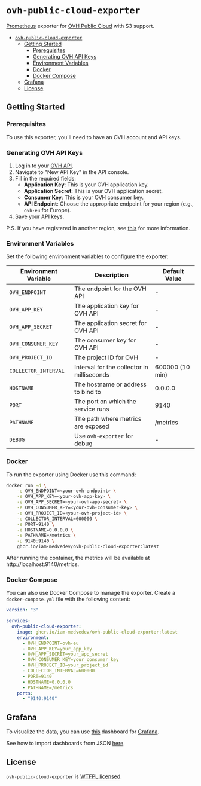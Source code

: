 # `ovh-public-cloud-exporter`

[Prometheus](https://prometheus.io/) exporter for [OVH Public Cloud](https://www.ovhcloud.com/en/public-cloud/) with S3 support.

- [`ovh-public-cloud-exporter`](#ovh-public-cloud-exporter)
  - [Getting Started](#getting-started)
    - [Prerequisites](#prerequisites)
    - [Generating OVH API Keys](#generating-ovh-api-keys)
    - [Environment Variables](#environment-variables)
    - [Docker](#docker)
    - [Docker Compose](#docker-compose)
  - [Grafana](#grafana)
  - [License](#license)

## Getting Started

### Prerequisites

To use this exporter, you'll need to have an OVH account and API keys.

### Generating OVH API Keys

1. Log in to your [OVH API](https://api.ovh.com/).
2. Navigate to "New API Key" in the API console.
3. Fill in the required fields:
   - **Application Key**: This is your OVH application key.
   - **Application Secret**: This is your OVH application secret.
   - **Consumer Key**: This is your OVH consumer key.
   - **API Endpoint**: Choose the appropriate endpoint for your region (e.g., `ovh-eu` for Europe).
4. Save your API keys.

P.S. If you have registered in another region, see [this](https://github.com/ovh/node-ovh/?tab=readme-ov-file#1-create-an-application) for more information.

### Environment Variables

Set the following environment variables to configure the exporter:

| Environment Variable | Description                                | Default Value   |
| -------------------- | ------------------------------------------ | --------------- |
| `OVH_ENDPOINT`       | The endpoint for the OVH API               | -               |
| `OVH_APP_KEY`        | The application key for OVH API            | -               |
| `OVH_APP_SECRET`     | The application secret for OVH API         | -               |
| `OVH_CONSUMER_KEY`   | The consumer key for OVH API               | -               |
| `OVH_PROJECT_ID`     | The project ID for OVH                     | -               |
| `COLLECTOR_INTERVAL` | Interval for the collector in milliseconds | 600000 (10 min) |
| `HOSTNAME`           | The hostname or address to bind to         | 0.0.0.0         |
| `PORT`               | The port on which the service runs         | 9140            |
| `PATHNAME`           | The path where metrics are exposed         | /metrics        |
| `DEBUG`              | Use `ovh-exporter` for debug               | -               |

### Docker

To run the exporter using Docker use this command:

```sh
docker run -d \
    -e OVH_ENDPOINT=<your-ovh-endpoint> \
    -e OVH_APP_KEY=<your-ovh-app-key> \
    -e OVH_APP_SECRET=<your-ovh-app-secret> \
    -e OVH_CONSUMER_KEY=<your-ovh-consumer-key> \
    -e OVH_PROJECT_ID=<your-ovh-project-id> \
    -e COLLECTOR_INTERVAL=600000 \
    -e PORT=9140 \
    -e HOSTNAME=0.0.0.0 \
    -e PATHNAME=/metrics \
    -p 9140:9140 \
    ghcr.io/iam-medvedev/ovh-public-cloud-exporter:latest
```

After running the container, the metrics will be available at http://localhost:9140/metrics.

### Docker Compose

You can also use Docker Compose to manage the exporter. Create a `docker-compose.yml` file with the following content:

```yaml
version: "3"

services:
  ovh-public-cloud-exporter:
    image: ghcr.io/iam-medvedev/ovh-public-cloud-exporter:latest
    environment:
      - OVH_ENDPOINT=ovh-eu
      - OVH_APP_KEY=your_app_key
      - OVH_APP_SECRET=your_app_secret
      - OVH_CONSUMER_KEY=your_consumer_key
      - OVH_PROJECT_ID=your_project_id
      - COLLECTOR_INTERVAL=600000
      - PORT=9140
      - HOSTNAME=0.0.0.0
      - PATHNAME=/metrics
    ports:
      - "9140:9140"
```

## Grafana

To visualize the data, you can use [this](./dashboard.json) dashboard for [Grafana](https://grafana.com/).

See how to import dashboards from JSON [here](https://grafana.com/docs/grafana/latest/dashboards/build-dashboards/import-dashboards/).

## License

`ovh-public-cloud-exporter` is [WTFPL licensed](./LICENSE).
